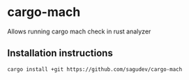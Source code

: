 # cargo-mach
Allows running cargo mach check in rust analyzer

## Installation instructions

```
cargo install +git https://github.com/sagudev/cargo-mach
```
